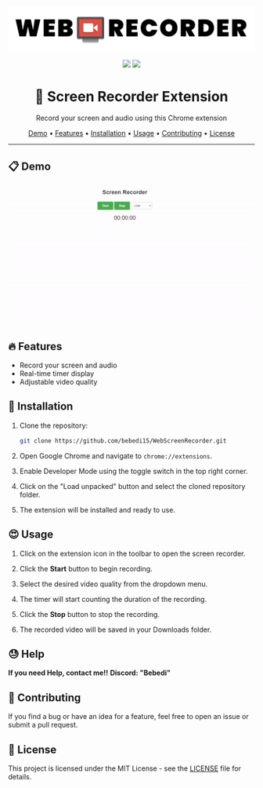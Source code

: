 ![Image Downloader logo](https://github.com/bebedi15/WebScreenRecorder/blob/main/webrecorder.png?raw=true)


<div align='center'>




  
  <img src='https://img.shields.io/badge/License-MIT-blue.svg'>
  <a href="https://linksta.cc/@Bebedi"><img src="https://www.buymeacoffee.com/assets/img/custom_images/orange_img.png"></a>
  


</div>

<div align='center'>
  <h1> 🌅 Screen Recorder Extension</h1>
  <p>Record your screen and audio using this Chrome extension</p>
</div>

<p align="center">
  <a href="#demo">Demo</a> •
  <a href="#features">Features</a> •
  <a href="#installation">Installation</a> •
  <a href="#usage">Usage</a> •
  <a href="#contributing">Contributing</a> •
  <a href="#license">License</a>
</p>

---


## 📋 Demo

<div align='center'>
  <img src="https://github.com/bebedi15/WebScreenRecorder/blob/main/demo.gif?raw=true">
</div>

## 🔥 Features

- Record your screen and audio
- Real-time timer display
- Adjustable video quality


## 📘 Installation

1. Clone the repository:
   ```bash
   git clone https://github.com/bebedi15/WebScreenRecorder.git
   
2. Open Google Chrome and navigate to `chrome://extensions`.

3. Enable Developer Mode using the toggle switch in the top right corner.

4. Click on the "Load unpacked" button and select the cloned repository folder.

5. The extension will be installed and ready to use.

## 😍 Usage

1. Click on the extension icon in the toolbar to open the screen recorder.

2. Click the **Start** button to begin recording.

3. Select the desired video quality from the dropdown menu.

4. The timer will start counting the duration of the recording.

5. Click the **Stop** button to stop the recording.

6. The recorded video will be saved in your Downloads folder.

## 😓 Help

**If you need Help, contact me!!**
**Discord: "Bebedi"**

## 🤝 Contributing

If you find a bug or have an idea for a feature, feel free to open an issue or submit a pull request.

## 📄 License

This project is licensed under the MIT License - see the [LICENSE](LICENSE) file for details.
